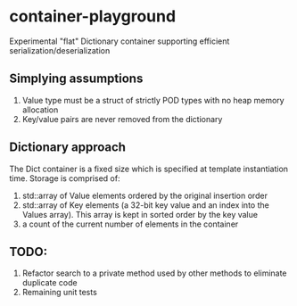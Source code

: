 # container-playground
Experimental "flat" Dictionary container supporting efficient serialization/deserialization

## Simplying assumptions
1. Value type must be a struct of strictly POD types with no heap memory allocation
2. Key/value pairs are never removed from the dictionary

## Dictionary approach
The Dict container is a fixed size which is specified at template instantiation time. Storage is comprised of:

1. std::array of Value elements ordered by the original insertion order
2. std::array of Key elements (a 32-bit key value and an index into the Values array). This array is kept in sorted order by the key value
3. a count of the current number of elements in the container

## TODO:
1. Refactor search to a private method used by other methods to eliminate duplicate code
2. Remaining unit tests 